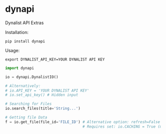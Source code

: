 # dynapi
Dynalist API Extras

Installation:

`pip install dynapi`

Usage:

`export DYNALIST_API_KEY=YOUR DYNALIST API KEY`

```python
import dynapi

io = dynapi.DynalistIO()

# Alternatively:
# io.API_KEY = 'YOUR DYNALIST API KEY'
# io.set_api_key() # Hidden input

# Searching for Files
io.search_files(title='String...')

# Getting file Data
f = io.get_file(file_id='FILE_ID') # Alternative option: refresh=False
                                   # Requires set: io.CACHING = True (may eat more memory)
```
